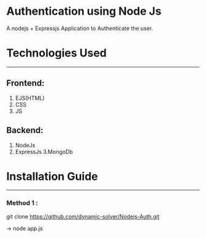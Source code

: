 # Authentication using Node Js

A nodejs + Expressjs Application to Authenticate the user.



# Technologies Used 
------------------------------------------------------------------

## Frontend: 
1. EJS(HTML)
2. CSS
3. JS

## Backend: 
1. NodeJs
2. ExpressJs
3.MongoDb


# Installation Guide
------------------------------------------------------------------
### Method 1 :
git clone https://github.com/dynamic-solver/Nodejs-Auth.git

-> node app.js

